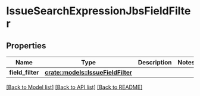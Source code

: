 # IssueSearchExpressionJbsFieldFilter

## Properties

Name | Type | Description | Notes
------------ | ------------- | ------------- | -------------
**field_filter** | [**crate::models::IssueFieldFilter**](IssueFieldFilter.md) |  | 

[[Back to Model list]](../README.md#documentation-for-models) [[Back to API list]](../README.md#documentation-for-api-endpoints) [[Back to README]](../README.md)


